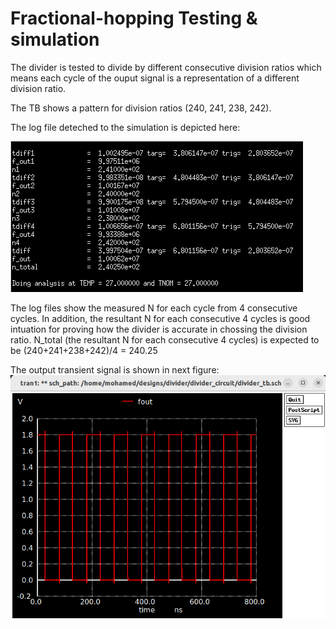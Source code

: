 # Fractional-hopping Testing & simulation

The divider is tested to divide by different consecutive division ratios which means each cycle of the ouput signal is a representation  of a different division ratio.

The TB shows a pattern for division ratios (240, 241, 238, 242).


The log file deteched to the simulation is depicted here:

![output log file](images/log_hopping.png)


The log files show the measured N for each cycle from 4 consecutive cycles.
In addition, the resultant N for each consecutive 4 cycles is good intuation for proving how the divider is accurate in chossing the division ratio. N_total (the resultant N for each consecutive 4 cycles) is expected to be (240+241+238+242)/4 = 240.25


The output transient signal is shown in next figure:
![output signal](images/tran_hopping.png)